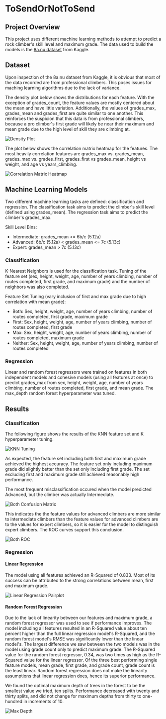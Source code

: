 # ToSendOrNotToSend
## Project Overview
This project uses different machine learning methods to attempt to predict a rock climber's skill level and maximum grade. The data used to build the models is the [8a.nu dataset](https://www.kaggle.com/datasets/jordizar/climb-dataset) from Kaggle.

## Dataset
Upon inspection of the 8a.nu dataset from Kaggle, it is obvious that most of the data recorded are from professional climbers. This poses issues for maching learning algorithms due to the lack of variance.

The density plot below shows the distributions for each feature. With the exception of grades_count, the feature values are mostly centered about the mean and have little variation. Additionally, the values of grades_max, grades_mean and grades_first are quite similar to one another. This reinforces the suspicion that this data is from professional climbers, because a pro climber's first grade will likely be near their maximum and mean grade due to the high level of skill they are climbing at.

![Density Plot](plots/density_plot.png)

The plot below shows the correlation matrix heatmap for the features. The most heavily correlation features are grades_max vs. grades_mean, grades_max vs. grades_first, grades_first vs grades_mean, height vs weight, and age vs years_climbing.

![Correlation Matrix Heatmap](plots/correlation_matrix_heatmap.png)

## Machine Learning Models
Two different machine learning tasks are defined: classification and regression. The classification task aims to predict the climber's skill level (defined using grades_mean). The regression task aims to predict the climber's grades_max. 

Skill Level Bins:
* Intermediate: grades_mean <= 6b/c (5.12a)
* Advanced: 6b/c (5.12a) < grades_mean <= 7c (5.13c)
* Expert: grades_mean > 7c (5.13c)

### Classification
K-Nearest Neighbors is used for the classification task. Tuning of the feature set (sex, height, weight, age, number of years climbing, number of routes completed, first grade, and maximum grade) and the number of neighbors was also completed.

Feature Set Tuning (vary inclusion of first and max grade due to high correlation with mean grade):
* Both: Sex, height, weight, age, number of years climbing, number of routes completed, first grade, maximum grade
* First: Sex, height, weight, age, number of years climbing, number of routes completed, first grade
* Max: Sex, height, weight, age, number of years climbing, number of routes completed, maximum grade
* Neither: Sex, height, weight, age, number of years climbing, number of routes completed

### Regression
Linear and random forest regressors were trained on features in both independent models and cohesive models (using all features at once) to predict grades_max from sex, height, weight, age, number of years climbing, number of routes completed, first grade, and mean grade. The max_depth random forest hyperparameter was tuned.

## Results

### Classification
The following figure shows the results of the KNN feature set and K hyperparameter tuning.

![KNN Tuning](plots/knn_feature_tuning.png)

As expected, the feature set including both first and maximum grade achieved the highest accuracy. The feature set only including maximum grade did slightly better than the set only including first grade. The set excluding first and maximum grade still achieved reasonably high performance.

The most frequent misclassification occured when the model predicted Advanced, but the climber was actually Intermediate.

![Both Confusion Matrix](plots/both_conf_heatmap.png)

This indicates the the feature values for advanced climbers are more similar to intermediate climbers than the feature values for advanced climbers are to the values for expert climbers, so it is easier for the model to distinguish expert climbers. The ROC curves support this conclusion.

![Both ROC](plots/roc_both_knn.png)

### Regression
#### Linear Regression
The model using all features achieved an R-Squared of 0.833. Most of its success can be attributed to the strong correlations between mean, first and maximum grade.

![Linear Regression Pairplot](plots/linear_features_pairplot.png)

#### Random Forest Regression
Due to the lack of linearity between our features and maximum grade, a random forest regressor was used to see if performance improves. The model including all features resulted in an R-Squared value about ten percent higher than the full linear regression model's R-Squared, and the random forest model's RMSE was significantly lower than the linear model's. The largest difference we saw between the two models was in the model using grade count only to predict maximum grade. The R-Squared value for the random forest regressor, 0.34, was two times as high as the R-Squared value for the linear regressor. Of the three best performing single feature models, mean grade, first grade, and grade count, grade count is the least linear. Random forest regression does not make the linearity assumptions that linear regression does, hence its superior performance.

We found the optimal maximum depth of trees in the forest to be the smallest value we tried, ten splits. Performance decreased with twenty and thirty splits, and did not change for maximum depths from thirty to one-hundred in increments of 10.

![Max Depth](plots/max_depth_tune.png)

